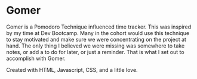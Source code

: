 # Gomer

Gomer is a Pomodoro Technique influenced time tracker. This was inspired by my time at Dev Bootcamp. Many in the cohort would use this technique to stay motivated and make sure we were concentrating on the project at hand. The only thing I believed we were missing was somewhere to take notes, or add a to do for later, or just a reminder. That is what I set out to accomplish with Gomer.

Created with HTML, Javascript, CSS, and a little love.
